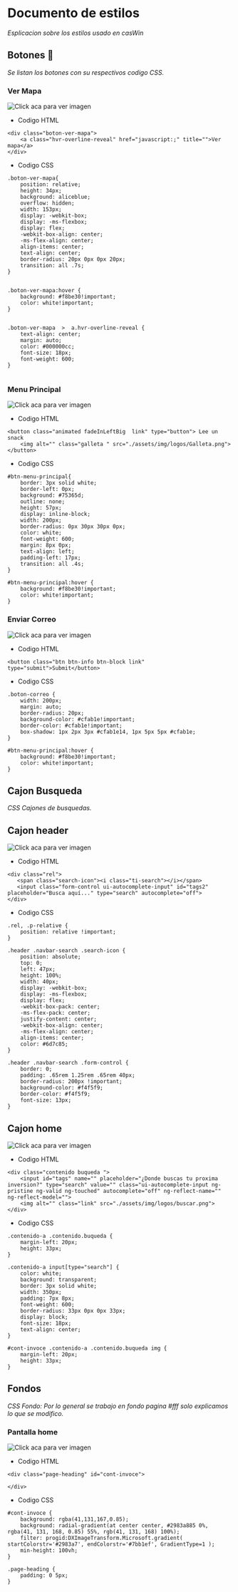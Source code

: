 # Documento de estilos

_Esplicacion sobre los estilos usado en casWin_

## Botones 🚀

_Se listan los botones con su respectivos codigo CSS._



### Ver Mapa 

![Click aca para ver imagen](https://alejandro879.github.io/CasasWin/assets/img/tutocss/vermapa.PNG)

* Codigo HTML 

```
<div class="boton-ver-mapa">
	<a class="hvr-overline-reveal" href="javascript:;" title="">Ver mapa</a>
</div>

```

* Codigo CSS

```
.boton-ver-mapa{
    position: relative;
    height: 34px;
    background: aliceblue;
    overflow: hidden;
    width: 153px;
    display: -webkit-box;
    display: -ms-flexbox;
    display: flex;
    -webkit-box-align: center;
    -ms-flex-align: center;
    align-items: center;
    text-align: center;
    border-radius: 20px 0px 0px 20px;
    transition: all .7s;
}


```

```
.boton-ver-mapa:hover {
    background: #f8be30!important;
    color: white!important;
}


```

```
.boton-ver-mapa  >  a.hvr-overline-reveal {
    text-align: center;
    margin: auto;
    color: #000000cc;
    font-size: 18px;
    font-weight: 600;
}


```

### Menu Principal

![Click aca para ver imagen](https://alejandro879.github.io/CasasWin/assets/img/tutocss/menu.PNG)

* Codigo HTML 

```
<button class="animated fadeInLeftBig  link" type="button"> Lee un snack 
	<img alt="" class="galleta " src="./assets/img/logos/Galleta.png">
</button>

```

* Codigo CSS

```
#btn-menu-principal{
    border: 3px solid white;
    border-left: 0px;
    background: #75365d;
    outline: none;
    height: 57px;
    display: inline-block;
    width: 200px;
    border-radius: 0px 30px 30px 0px;
    color: white;
    font-weight: 600;
    margin: 8px 0px;
    text-align: left;
    padding-left: 17px;
    transition: all .4s;
}

```

```
#btn-menu-principal:hover {
    background: #f8be30!important;
    color: white!important;
}

```

### Enviar Correo

![Click aca para ver imagen](https://alejandro879.github.io/CasasWin/assets/img/tutocss/enviarcorreo.PNG)

* Codigo HTML 

```
<button class="btn btn-info btn-block link" type="submit">Submit</button>

```

* Codigo CSS

```
.boton-correo {
    width: 200px;
    margin: auto;
    border-radius: 20px;
    background-color: #cfab1e!important;
    border-color: #cfab1e!important;
    box-shadow: 1px 2px 3px #cfab1e14, 1px 5px 5px #cfab1e;
}

```

```
#btn-menu-principal:hover {
    background: #f8be30!important;
    color: white!important;
}

```

## Cajon Busqueda

_CSS Cajones de busquedas._

## Cajon header

![Click aca para ver imagen](https://alejandro879.github.io/CasasWin/assets/img/tutocss/cajonBusqueda.PNG)

* Codigo HTML 

```
<div class="rel">
   <span class="search-icon"><i class="ti-search"></i></span>
   <input class="form-control ui-autocomplete-input" id="tags2" placeholder="Busca aquí..." type="search" autocomplete="off">
</div>

```

* Codigo CSS

```
.rel, .p-relative {
    position: relative !important;
}

```

```
.header .navbar-search .search-icon {
    position: absolute;
    top: 0;
    left: 47px;
    height: 100%;
    width: 40px;
    display: -webkit-box;
    display: -ms-flexbox;
    display: flex;
    -webkit-box-pack: center;
    -ms-flex-pack: center;
    justify-content: center;
    -webkit-box-align: center;
    -ms-flex-align: center;
    align-items: center;
    color: #6d7c85;
}

```


```
.header .navbar-search .form-control {
    border: 0;
    padding: .65rem 1.25rem .65rem 40px;
    border-radius: 200px !important;
    background-color: #f4f5f9;
    border-color: #f4f5f9;
    font-size: 13px;
}

```

## Cajon home

![Click aca para ver imagen](https://alejandro879.github.io/CasasWin/assets/img/tutocss/cajonBusqueda.PNG)

* Codigo HTML 

```
<div class="contenido buqueda ">
    <input id="tags" name="" placeholder="¿Donde buscas tu proxima inversion?" type="search" value="" class="ui-autocomplete-input ng-pristine ng-valid ng-touched" autocomplete="off" ng-reflect-name="" ng-reflect-model="">
    <img alt="" class="link" src="./assets/img/logos/buscar.png">
</div>
```

* Codigo CSS

```
.contenido-a .contenido.buqueda {
    margin-left: 20px;
    height: 33px;
}

```

```
.contenido-a input[type="search"] {
    color: white;
    background: transparent;
    border: 3px solid white;
    width: 350px;
    padding: 7px 8px;
    font-weight: 600;
    border-radius: 33px 0px 0px 33px;
    display: block;
    font-size: 18px;
    text-align: center;
}

```


```
#cont-invoce .contenido-a .contenido.buqueda img {
    margin-left: 20px;
    height: 33px;
}

```

## Fondos

_CSS Fondo: Por lo general se trabajo en fondo pagina #fff solo explicamos lo que se modifico._

### Pantalla home



![Click aca para ver imagen](https://alejandro879.github.io/CasasWin/assets/img/tutocss/fondo.PNG)


* Codigo HTML 

```
<div class="page-heading" id="cont-invoce">
  
</div>
```

* Codigo CSS

```
#cont-invoce {
    background: rgba(41,131,167,0.85);
    background: radial-gradient(at center center, #2983a885 0%, rgba(41, 131, 168, 0.85) 55%, rgb(41, 131, 168) 100%);
    filter: progid:DXImageTransform.Microsoft.gradient( startColorstr='#2983a7', endColorstr='#7bb1ef', GradientType=1 );
    min-height: 100vh;
}
```

```
.page-heading {
    padding: 0 5px;
}

```

